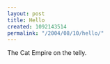 ```yaml
---
layout: post
title: Hello
created: 1092143514
permalink: "/2004/08/10/hello/"
---
```

The Cat Empire on the telly.
